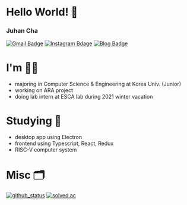 # Hello World! 👋

### Juhan Cha
[![Gmail Badge](https://img.shields.io/badge/-Gmail-d14836?style=flat-square&logo=Gmail&logoColor=white&link=mailto:hanchaa@gmail.com)](mailto:hanchaa@gmail.com)
[![Instagram Bdage](https://img.shields.io/badge/instagram-e4405f?style=flat-square&logo=instagram&logoColor=white&link=https://www.instagram.com/juhan_dev/)](https://www.instagram.com/juhan_dev)
[![Blog Badge](https://img.shields.io/badge/Blog-black?style=falt-suqre&logo=github&logoColor=white&link=https://github.io/hanchaa)](https://github.io/hanchaa)

# I'm 🙋‍♂️
- majoring in Computer Science & Engineering at Korea Univ. (Junior)
- working on ARA project
- doing lab intern at ESCA lab during 2021 winter vacation

# Studying 📖
- desktop app using Electron
- frontend using Typescript, React, Redux
- RISC-V computer system

# Misc 🗂
[![github_status](https://github-readme-stats.vercel.app/api?username=hanchaa)](https://github.com/hanchaa)
[![solved.ac](https://github-readme-solvedac.hyp3rflow.vercel.app/api/?handle=hanchaa)](https://solved.ac/hanchaa)
